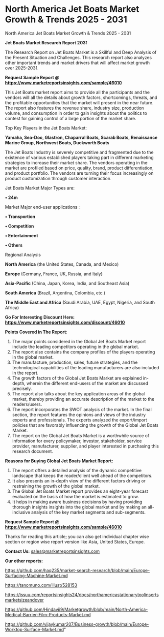 # North America Jet Boats Market Growth & Trends 2025 - 2031
North America Jet Boats Market Growth & Trends 2025 - 2031

<strong>Jet Boats Market Research Report 2031</strong>

The Research Report on Jet Boats Market is a Skillful and Deep Analysis of the Present Situation and Challenges. This research report also analyzes other important trends and market drivers that will affect market growth over 2025-2031.

<strong>Request Sample Report @ <a href=https://www.marketreportsinsights.com/sample/46010>https://www.marketreportsinsights.com/sample/46010</a></strong>

This Jet Boats market report aims to provide all the participants and the vendors will all the details about growth factors, shortcomings, threats, and the profitable opportunities that the market will present in the near future. The report also features the revenue share, industry size, production volume, and consumption in order to gain insights about the politics to contest for gaining control of a large portion of the market share.

Top Key Players in the Jet Boats Market:

<strong>Yamaha, Sea-Doo, Glastron, Chaparral Boats, Scarab Boats, Renaissance Marine Group, Northwest Boats, Duckworth Boats</strong>

The Jet Boats Industry is severely competitive and fragmented due to the existence of various established players taking part in different marketing strategies to increase their market share. The vendors operating in the market are profiled based on price, quality, brand, product differentiation, and product portfolio. The vendors are turning their focus increasingly on product customization through customer interaction.

Jet Boats Market Major Types are:

<strong>•  24m</strong>

Market Major end-user applications :

<strong>•  Transportion

•  Competition

•  Entertainment

•  Others</strong>

Regional Analysis

</u><strong><b>North America</b></strong> (the United States, Canada, and Mexico)

<strong><b>Europe </b></strong>(Germany, France, UK, Russia, and Italy)

<strong><b>Asia-Pacific</b></strong> (China, Japan, Korea, India, and Southeast Asia)

<strong><b>South America</b></strong> (Brazil, Argentina, Colombia, etc.)

<strong><b>The Middle East and Africa</b></strong> (Saudi Arabia, UAE, Egypt, Nigeria, and South Africa)

<strong>Go For Interesting Discount Here: <a href=https://www.marketreportsinsights.com/discount/46010>https://www.marketreportsinsights.com/discount/46010</a></strong>

<strong>Points Covered in The Report:</strong>
<ol>
  <li>The major points considered in the Global Jet Boats Market report include the leading competitors operating in the global market.</li>
  <li>The report also contains the company profiles of the players operating in the global market.</li>
  <li>The manufacture, production, sales, future strategies, and the technological capabilities of the leading manufacturers are also included in the report.</li>
  <li>The growth factors of the Global Jet Boats Market are explained in-depth, wherein the different end-users of the market are discussed precisely.</li>
  <li>The report also talks about the key application areas of the global market, thereby providing an accurate description of the market to the readers/users.</li>
  <li>The report incorporates the SWOT analysis of the market. In the final section, the report features the opinions and views of the industry experts and professionals. The experts analyzed the export/import policies that are favorably influencing the growth of the Global Jet Boats Market.</li>
  <li>The report on the Global Jet Boats Market is a worthwhile source of information for every policymaker, investor, stakeholder, service provider, manufacturer, supplier, and player interested in purchasing this research document.</li>
</ol>
<strong>Reasons for Buying Global Jet Boats Market Report:</strong>

<ol>
  <li>The report offers a detailed analysis of the dynamic competitive landscape that keeps the reader/client well ahead of the competitors.</li>
  <li>It also presents an in-depth view of the different factors driving or restraining the growth of the global market.</li>
  <li>The Global Jet Boats Market report provides an eight-year forecast evaluated on the basis of how the market is estimated to grow.</li>
  <li>It helps in making aware business decisions by having providing thorough insights insights into the global market and by making an all-inclusive analysis of the key market segments and sub-segments.</li>
</ol>
<strong>Request Sample Report @ <a href=https://www.marketreportsinsights.com/sample/46010>https://www.marketreportsinsights.com/sample/46010</a></strong>


Thanks for reading this article; you can also get individual chapter wise section or region wise report version like Asia, United States, Europe.

<strong>Contact Us:</strong>
sales@marketreportsinsights.com

<strong>Our other reports:</strong>

<a href=https://github.com/haq235/market-search-research/blob/main/Europe-Surfacing-Machine-Market.md>https://github.com/haq235/market-search-research/blob/main/Europe-Surfacing-Machine-Market.md</a>

<a href=https://tanomuno.com/illust/528153>https://tanomuno.com/illust/528153</a>

<a href=https://issuu.com/reportsinsights24/docs/northamericastationarytoolinsertsmarketsizeandover>https://issuu.com/reportsinsights24/docs/northamericastationarytoolinsertsmarketsizeandover</a>

<a href=https://github.com/Hindavii9/Marketgrowth/blob/main/North-America-Medical-Barrier-Film-Products-Market.md>https://github.com/Hindavii9/Marketgrowth/blob/main/North-America-Medical-Barrier-Film-Products-Market.md</a>

<a href=https://github.com/vijaykumar207/Business-growth/blob/main/Europe-Worktop-Surface-Market.md>https://github.com/vijaykumar207/Business-growth/blob/main/Europe-Worktop-Surface-Market.md</a>"
